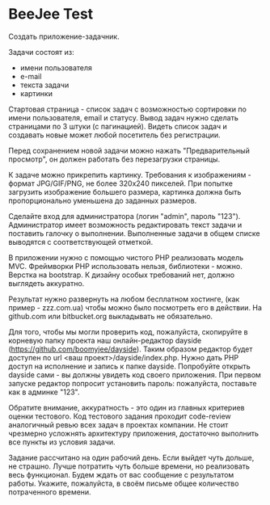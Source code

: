 # BeeJee Test

Создать приложение-задачник.

Задачи состоят из:
  - имени пользователя
  - е-mail
  - текста задачи
  - картинки

Стартовая страница - список задач с возможностью сортировки по имени пользователя, email и статусу. Вывод задач нужно сделать страницами по 3 штуки (с пагинацией). Видеть список задач и создавать новые может любой посетитель без регистрации.

Перед сохранением новой задачи можно нажать "Предварительный просмотр", он должен работать без перезагрузки страницы.

К задаче можно прикрепить картинку. Требования к изображениям - формат JPG/GIF/PNG, не более 320х240 пикселей. При попытке загрузить изображение большего размера, картинка должна быть пропорционально уменьшена до заданных размеров.

Сделайте вход для администратора (логин "admin", пароль "123"). Администратор имеет возможность редактировать текст задачи и поставить галочку о выполнении. Выполненные задачи в общем списке выводятся с соответствующей отметкой.

В приложении нужно с помощью чистого PHP реализовать модель MVC. Фреймворки PHP использовать нельзя, библиотеки - можно. Верстка на bootstrap. К дизайну особых требований нет, должно выглядеть аккуратно.

Результат нужно развернуть на любом бесплатном хостинге, (как пример - zzz.com.ua) чтобы можно было посмотреть его в действии. На github.com или bitbucket.org выкладывать не обязательно.

Для того, чтобы мы могли проверить код, пожалуйста, скопируйте в корневую папку проекта наш онлайн-редактор dayside (https://github.com/boomyjee/dayside). Таким образом редактор будет доступен по url <ваш проект>/dayside/index.php. Нужно дать PHP доступ на исполнение и запись к папке dayside. Попробуйте открыть dayside сами - вы должны увидеть код своего приложения. При первом запуске редактор попросит установить пароль: пожалуйста, поставьте как в админке "123".

Обратите внимание, аккуратность - это один из главных критериев оценки тестового. Код тестового задания проходит code-review аналогичный ревью всех задач в проектах компании. Не стоит чрезмерно усложнять архитектуру приложения, достаточно выполнить все пункты из условия задачи.

Задание рассчитано на один рабочий день. Если выйдет чуть дольше, не страшно. Лучше потратить чуть больше времени, но реализовать весь функционал. Будем ждать от вас сообщение с результатом работы. Укажите, пожалуйста, в своём письме общее количество потраченного времени.
